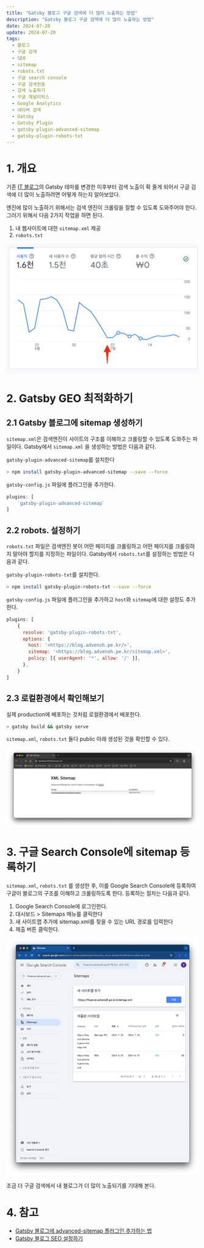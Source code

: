 ```yaml
---
title: "Gatsby 블로그 구글 검색에 더 많이 노출하는 방법"
description: "Gatsby 블로그 구글 검색에 더 많이 노출하는 방법"
date: 2024-07-20
update: 2024-07-20
tags:
  - 블로그
  - 구글 검색
  - SEO
  - sitemap
  - robots.txt
  - 구글 search console
  - 구글 검색컨솔
  - 검색 노출하기
  - 구글 애널리틱스
  - Google Analytics
  - 네이버 검색
  - Gatsby
  - Gatsby Plugin
  - gatsby-plugin-advanced-sitemap
  - gatsby-plugin-robots-txt
---
```


# 1. 개요

기존 [IT 블로그](https://blog.advenoh.pe.kr/)의 Gatsby 테마를 변경한 이후부터 검색 노출이 확 줄게 되어서 구글 검색에 더 많이 노출하려면 어떻게 하는지 알아보았다.

엔진에 많이 노출하기 위해서는 검색 엔진이 크롤링을 잘할 수 있도록 도와주어야 한다. 그러기 위해서 다음 2가지 작업을 하면 된다.

1. 내 웹사이트에 대한 `sitemap.xml` 제공
2. `robots.txt`

![구글 Analytics](image-20240720212332310.png)

# 2. Gatsby GEO 최적화하기

## 2.1 Gatsby 블로그에 sitemap 생성하기

`sitemap.xml`은 검색엔진이 사이트의 구조를 이해하고 크롤링할 수 있도록 도와주는 파일이다. Gatsby에서 `sitemap.xml` 을 생성하는 방법은 다음과 같다.

`gatsby-plugin-advanced-sitemap`를 설치한다

```bash
> npm install gatsby-plugin-advanced-sitemap --save --force
```

`gatsby-config.js` 파일에 플러그인을 추가한다.

```jsx
plugins: [
    `gatsby-plugin-advanced-sitemap`
]
```

## 2.2 robots. 설정하기

`robots.txt` 파일은 검색엔진 봇이 어떤 페이지를 크롤링하고 어떤 페이지를 크롤링하지 말아야 할지를 지정하는 파일이다. Gatsby에서 `robots.txt`를 설정하는 방법은 다음과 같다.

`gatsby-plugin-robots-txt`를 설치한다.

```bash
> npm install gatsby-plugin-robots-txt --save --force
```

`gatsby-config.js` 파일에 플러그인을 추가하고 `host`와 `sitemap`에 대한 설정도 추가한다.

```jsx
plugins: [
    {
      resolve: 'gatsby-plugin-robots-txt',
      options: {
        host: '<https://blog.advenoh.pe.kr/>',
        sitemap: '<https://blog.advenoh.pe.kr/sitemap.xml>',
        policy: [{ userAgent: '*', allow: '/' }],
      },
    }
]
```

## 2.3 로컬환경에서 확인해보기

실제 production에 배포하는 것처럼 로컬환경에서 배포한다.

```bash
> gatsby build && gatsby serve
```

`sitemap.xml`, `robots.txt` 둘다 public 아래 생성된 것을 확인할 수 있다.

![XML Sitemap](image-20240720212442012.png)

# 3. 구글 Search Console에 sitemap 등록하기

`sitemap.xml`, `robots.txt` 를 생성한 후, 이를 Google Search Console에 등록하여 구글이 블로그의 구조를 이해하고 크롤링하도록 한다. 등록하는 절차는 다음과 같다.

1. Google Search Console에 로그인한다.
2. 대시보드 > Sitemaps 메뉴를 클릭한다
3. 새 사이트맵 추가에 sitemap.xml를 찾을 수 있는 URL 경로를 입력한다
4. 제출 버튼 클릭한다.

![Search Console](image-20240720212456137.png)

조금 더 구글 검색에서 내 블로그가 더 많이 노출되기를 기대해 본다.

# 4. 참고

- [Gatsby 블로그에 advanced-sitemap 플러그인 추가하는 법](https://janeljs.github.io/blog/gatsby-advanced/)
- [Gatsby 블로그 SEO 설정하기](https://chamdom.blog/gatsby-blog-seo-1/)
